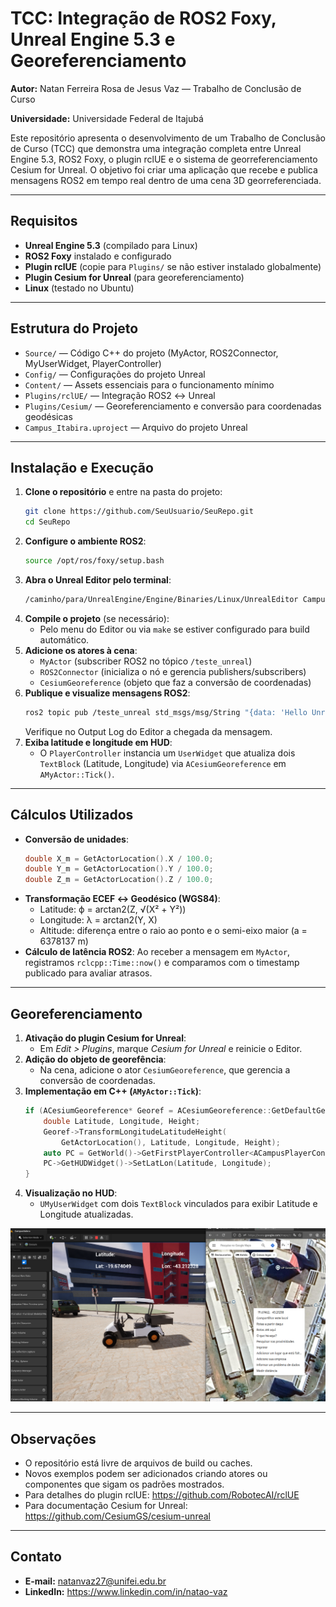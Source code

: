 # TCC: Integração de ROS2 Foxy, Unreal Engine 5.3 e Georeferenciamento

**Autor:** Natan Ferreira Rosa de Jesus Vaz — Trabalho de Conclusão de Curso

**Universidade:** Universidade Federal de Itajubá

Este repositório apresenta o desenvolvimento de um Trabalho de Conclusão de Curso (TCC) que demonstra uma integração completa entre Unreal Engine 5.3, ROS2 Foxy, o plugin rclUE e o sistema de georreferenciamento Cesium for Unreal. O objetivo foi criar uma aplicação que recebe e publica mensagens ROS2 em tempo real dentro de uma cena 3D georreferenciada.

---

## Requisitos

- **Unreal Engine 5.3** (compilado para Linux)
- **ROS2 Foxy** instalado e configurado
- **Plugin rclUE** (copie para `Plugins/` se não estiver instalado globalmente)
- **Plugin Cesium for Unreal** (para georeferenciamento)
- **Linux** (testado no Ubuntu)

---

## Estrutura do Projeto

- `Source/` — Código C++ do projeto (MyActor, ROS2Connector, MyUserWidget, PlayerController)
- `Config/` — Configurações do projeto Unreal
- `Content/` — Assets essenciais para o funcionamento mínimo
- `Plugins/rclUE/` — Integração ROS2 ↔ Unreal
- `Plugins/Cesium/` — Georeferenciamento e conversão para coordenadas geodésicas
- `Campus_Itabira.uproject` — Arquivo do projeto Unreal

---

## Instalação e Execução

1. **Clone o repositório** e entre na pasta do projeto:
   ```bash
   git clone https://github.com/SeuUsuario/SeuRepo.git  
   cd SeuRepo
   ```
2. **Configure o ambiente ROS2**:
   ```bash
   source /opt/ros/foxy/setup.bash
   ```
3. **Abra o Unreal Editor pelo terminal**:
   ```bash
   /caminho/para/UnrealEngine/Engine/Binaries/Linux/UnrealEditor Campus_Itabira.uproject
   ```
4. **Compile o projeto** (se necessário):
   - Pelo menu do Editor ou via `make` se estiver configurado para build automático.
5. **Adicione os atores à cena**:
   - `MyActor` (subscriber ROS2 no tópico `/teste_unreal`)
   - `ROS2Connector` (inicializa o nó e gerencia publishers/subscribers)
   - `CesiumGeoreference` (objeto que faz a conversão de coordenadas)
6. **Publique e visualize mensagens ROS2**:
   ```bash
   ros2 topic pub /teste_unreal std_msgs/msg/String "{data: 'Hello Unreal'}"
   ```
   Verifique no Output Log do Editor a chegada da mensagem.
7. **Exiba latitude e longitude em HUD**:
   - O `PlayerController` instancia um `UserWidget` que atualiza dois `TextBlock` (Latitude, Longitude) via `ACesiumGeoreference` em `AMyActor::Tick()`.

---

## Cálculos Utilizados

- **Conversão de unidades**:
  ```cpp
  double X_m = GetActorLocation().X / 100.0;
  double Y_m = GetActorLocation().Y / 100.0;
  double Z_m = GetActorLocation().Z / 100.0;
  ```
- **Transformação ECEF ↔ Geodésico (WGS84)**:
  - Latitude: ϕ = arctan2(Z, √(X² + Y²))
  - Longitude: λ = arctan2(Y, X)
  - Altitude: diferença entre o raio ao ponto e o semi-eixo maior (a = 6378137 m)
- **Cálculo de latência ROS2**:
  Ao receber a mensagem em `MyActor`, registramos `rclcpp::Time::now()` e comparamos com o timestamp publicado para avaliar atrasos.

---

## Georeferenciamento

1. **Ativação do plugin Cesium for Unreal**:
   - Em *Edit > Plugins*, marque *Cesium for Unreal* e reinicie o Editor.
2. **Adição do objeto de georefência**:
   - Na cena, adicione o ator `CesiumGeoreference`, que gerencia a conversão de coordenadas.
3. **Implementação em C++ (`AMyActor::Tick`)**:
   ```cpp
   if (ACesiumGeoreference* Georef = ACesiumGeoreference::GetDefaultGeoreference(GetWorld())) {
       double Latitude, Longitude, Height;
       Georef->TransformLongitudeLatitudeHeight(
           GetActorLocation(), Latitude, Longitude, Height);
       auto PC = GetWorld()->GetFirstPlayerController<ACampusPlayerController>();
       PC->GetHUDWidget()->SetLatLon(Latitude, Longitude);
   }
   ```
4. **Visualização no HUD**:
   - `UMyUserWidget` com dois `TextBlock` vinculados para exibir Latitude e Longitude atualizadas.

![HUD de Latitude e Longitude](Screenshot%20from%202025-04-18%2022-52-58.png)

---

## Observações

- O repositório está livre de arquivos de build ou caches.
- Novos exemplos podem ser adicionados criando atores ou componentes que sigam os padrões mostrados.
- Para detalhes do plugin rclUE: https://github.com/RobotecAI/rclUE
- Para documentação Cesium for Unreal: https://github.com/CesiumGS/cesium-unreal

---

## Contato

- **E‑mail:** natanvaz27@unifei.edu.br
- **LinkedIn:** https://www.linkedin.com/in/natao-vaz
